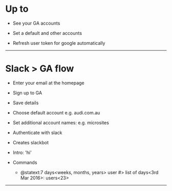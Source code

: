 # Up to

* See your GA accounts

* Set a default and other accounts

* Refresh user token for google automatically

***

# Slack > GA flow

* Enter your email at the homepage

* Sign up to GA

* Save details

* Choose default account e.g. audi.com.au

* Set additional account names: e.g. microsites

* Authenticate with slack

* Creates slackbot

* Intro: 'hi'

* Commands

    - @statext:7 days<weeks, months, years> user<other commands> #> list of days<3rd Mar 2016>: users<23>

***
